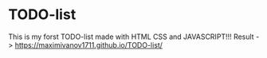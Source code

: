 # TODO-list

This is my forst TODO-list made with HTML CSS and JAVASCRIPT!!! Result -> https://maximivanov1711.github.io/TODO-list/
